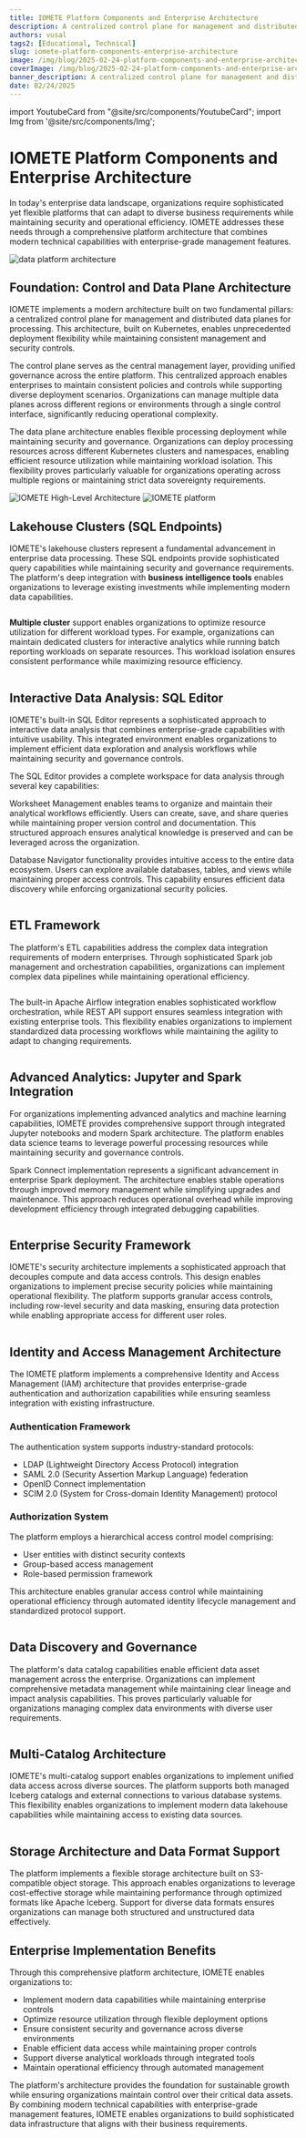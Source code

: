 ```yaml
---
title: IOMETE Platform Components and Enterprise Architecture
description: A centralized control plane for management and distributed data planes for processing
authors: vusal
tags2: [Educational, Technical]
slug: iomete-platform-components-enterprise-architecture
image: /img/blog/2025-02-24-platform-components-and-enterprise-architecture/cover.png
coverImage: /img/blog/2025-02-24-platform-components-and-enterprise-architecture/cover.png
banner_description: A centralized control plane for management and distributed data planes for processing
date: 02/24/2025
---
```


import YoutubeCard from "@site/src/components/YoutubeCard";
import Img from '@site/src/components/Img';

# **IOMETE Platform Components and Enterprise Architecture**

In today's enterprise data landscape, organizations require sophisticated yet flexible platforms that can adapt to diverse business requirements while maintaining security and operational efficiency. IOMETE addresses these needs through a comprehensive platform architecture that combines modern technical capabilities with enterprise-grade management features.

<Img src="/img/blog/2025-02-24-platform-components-and-enterprise-architecture/data-platform-architecture.png" alt="data platform architecture" maxWidth="500px" centered borderless/>

## **Foundation: Control and Data Plane Architecture**

IOMETE implements a modern architecture built on two fundamental pillars: a centralized control plane for management and distributed data planes for processing. This architecture, built on Kubernetes, enables unprecedented deployment flexibility while maintaining consistent management and security controls.

The control plane serves as the central management layer, providing unified governance across the entire platform. This centralized approach enables enterprises to maintain consistent policies and controls while supporting diverse deployment scenarios. Organizations can manage multiple data planes across different regions or environments through a single control interface, significantly reducing operational complexity.

The data plane architecture enables flexible processing deployment while maintaining security and governance. Organizations can deploy processing resources across different Kubernetes clusters and namespaces, enabling efficient resource utilization while maintaining workload isolation. This flexibility proves particularly valuable for organizations operating across multiple regions or maintaining strict data sovereignty requirements.

<Img src="/img/blog/2025-02-24-platform-components-and-enterprise-architecture/iomete-high-level-data-architecture.png" alt="IOMETE High-Level Architecture" maxWidth="500px" centered borderless/>

<Img src="/img/blog/2025-02-24-platform-components-and-enterprise-architecture/iomete-platform.png" alt="IOMETE platform" maxWidth="500px" centered borderless/>

## **Lakehouse Clusters (SQL Endpoints)**

IOMETE's lakehouse clusters represent a fundamental advancement in enterprise data processing. These SQL endpoints provide sophisticated query capabilities while maintaining security and governance requirements. The platform's deep integration with **business intelligence tools** enables organizations to leverage existing investments while implementing modern data capabilities.

<Img src="/img/blog/2025-02-24-platform-components-and-enterprise-architecture/lakehouse-cluster-sql-endpoints.png" alt="" maxWidth="500px" centered borderless/>

**Multiple cluster** support enables organizations to optimize resource utilization for different workload types. For example, organizations can maintain dedicated clusters for interactive analytics while running batch reporting workloads on separate resources. This workload isolation ensures consistent performance while maximizing resource efficiency.

<Img src="/img/blog/2025-02-24-platform-components-and-enterprise-architecture/multiple-cluster-support.png" alt="" maxWidth="500px" centered borderless/>

## **Interactive Data Analysis: SQL Editor**

IOMETE's built-in SQL Editor represents a sophisticated approach to interactive data analysis that combines enterprise-grade capabilities with intuitive usability. This integrated environment enables organizations to implement efficient data exploration and analysis workflows while maintaining security and governance controls.

The SQL Editor provides a complete workspace for data analysis through several key capabilities:

Worksheet Management enables teams to organize and maintain their analytical workflows efficiently. Users can create, save, and share queries while maintaining proper version control and documentation. This structured approach ensures analytical knowledge is preserved and can be leveraged across the organization.

Database Navigator functionality provides intuitive access to the entire data ecosystem. Users can explore available databases, tables, and views while maintaining proper access controls. This capability ensures efficient data discovery while enforcing organizational security policies.

<Img src="/img/blog/2025-02-24-platform-components-and-enterprise-architecture/datalakehouse-with-sql-editor.png" alt="" maxWidth="500px" centered borderless/>

## **ETL Framework**

The platform's ETL capabilities address the complex data integration requirements of modern enterprises. Through sophisticated Spark job management and orchestration capabilities, organizations can implement complex data pipelines while maintaining operational efficiency.

<Img src="/img/blog/2025-02-24-platform-components-and-enterprise-architecture/etl-framework.png" alt="" maxWidth="500px" centered borderless/>

The built-in Apache Airflow integration enables sophisticated workflow orchestration, while REST API support ensures seamless integration with existing enterprise tools. This flexibility enables organizations to implement standardized data processing workflows while maintaining the agility to adapt to changing requirements.

<Img src="/img/blog/2025-02-24-platform-components-and-enterprise-architecture/apache-airflow-integration-lakehouse.png" alt="" maxWidth="500px" centered borderless/>

## **Advanced Analytics: Jupyter and Spark Integration**

For organizations implementing advanced analytics and machine learning capabilities, IOMETE provides comprehensive support through integrated Jupyter notebooks and modern Spark architecture. The platform enables data science teams to leverage powerful processing resources while maintaining security and governance controls.

Spark Connect implementation represents a significant advancement in enterprise Spark deployment. The architecture enables stable operations through improved memory management while simplifying upgrades and maintenance. This approach reduces operational overhead while improving development efficiency through integrated debugging capabilities.

<Img src="/img/blog/2025-02-24-platform-components-and-enterprise-architecture/jupyter-spark-integration.png" alt="" maxWidth="500px" centered borderless/>

## **Enterprise Security Framework**

IOMETE's security architecture implements a sophisticated approach that decouples compute and data access controls. This design enables organizations to implement precise security policies while maintaining operational flexibility. The platform supports granular access controls, including row-level security and data masking, ensuring data protection while enabling appropriate access for different user roles.

<Img src="/img/blog/2025-02-24-platform-components-and-enterprise-architecture/enterprise-security-framework.png" alt="" maxWidth="500px" centered borderless/>

## **Identity and Access Management Architecture**

The IOMETE platform implements a comprehensive Identity and Access Management (IAM) architecture that provides enterprise-grade authentication and authorization capabilities while ensuring seamless integration with existing infrastructure.

### **Authentication Framework**

The authentication system supports industry-standard protocols:

- LDAP (Lightweight Directory Access Protocol) integration
- SAML 2.0 (Security Assertion Markup Language) federation
- OpenID Connect implementation
- SCIM 2.0 (System for Cross-domain Identity Management) protocol

### **Authorization System**

The platform employs a hierarchical access control model comprising:

- User entities with distinct security contexts
- Group-based access management
- Role-based permission framework

This architecture enables granular access control while maintaining operational efficiency through automated identity lifecycle management and standardized protocol support.

<Img src="/img/blog/2025-02-24-platform-components-and-enterprise-architecture/identity-and-access-management.png" alt="" maxWidth="500px" centered borderless/>

## **Data Discovery and Governance**

The platform's data catalog capabilities enable efficient data asset management across the enterprise. Organizations can implement comprehensive metadata management while maintaining clear lineage and impact analysis capabilities. This proves particularly valuable for organizations managing complex data environments with diverse user requirements.

<Img src="/img/blog/2025-02-24-platform-components-and-enterprise-architecture/data-catalog.png" alt="" maxWidth="500px" centered borderless/>

## **Multi-Catalog Architecture**

IOMETE's multi-catalog support enables organizations to implement unified data access across diverse sources. The platform supports both managed Iceberg catalogs and external connections to various database systems. This flexibility enables organizations to implement modern data lakehouse capabilities while maintaining access to existing data sources.

<Img src="/img/blog/2025-02-24-platform-components-and-enterprise-architecture/spark-catalogs.png" alt="" maxWidth="500px" centered borderless/>

## **Storage Architecture and Data Format Support**

The platform implements a flexible storage architecture built on S3-compatible object storage. This approach enables organizations to leverage cost-effective storage while maintaining performance through optimized formats like Apache Iceberg. Support for diverse data formats ensures organizations can manage both structured and unstructured data effectively.

## **Enterprise Implementation Benefits**

Through this comprehensive platform architecture, IOMETE enables organizations to:

- Implement modern data capabilities while maintaining enterprise controls
- Optimize resource utilization through flexible deployment options
- Ensure consistent security and governance across diverse environments
- Enable efficient data access while maintaining proper controls
- Support diverse analytical workloads through integrated tools
- Maintain operational efficiency through automated management

The platform's architecture provides the foundation for sustainable growth while ensuring organizations maintain control over their critical data assets. By combining modern technical capabilities with enterprise-grade management features, IOMETE enables organizations to build sophisticated data infrastructure that aligns with their business requirements.
